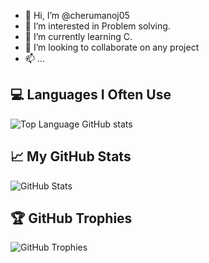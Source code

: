 - 👋 Hi, I’m @cherumanoj05
- 👀 I’m interested in Problem solving.
- 🌱 I’m currently learning C.
- 💞️ I’m looking to collaborate on any project
- 📫 ... 


## 💻 Languages I Often Use
![Top Language GitHub stats](https://github-readme-stats.vercel.app/api/top-langs/?username=cherumanoj05&layout=compact&theme=slateorange&langs_count=6)

## 📈 My GitHub Stats
![GitHub Stats](https://github-readme-stats.vercel.app/api?username=cherumanoj05&count_private=true&show_icons=true&theme=slateorange)

## 🏆 GitHub Trophies
![GitHub Trophies](https://github-profile-trophy.vercel.app/?username=cherumanoj05&theme=gruvbox&no-frame=false&no-bg=false&margin-w=4)
<!---
cherumanoj05/cherumanoj05 is a ✨ special ✨ repository because its `README.md` (this file) appears on your GitHub profile.
You can click the Preview link to take a look at your changes.
--->
